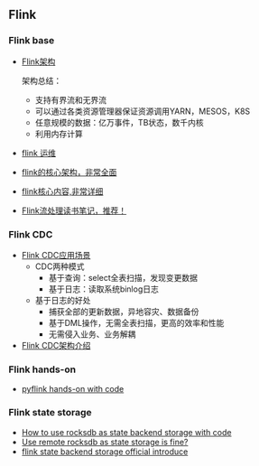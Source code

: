 ## Flink


### Flink base
- [Flink架构](https://flink.apache.org/zh/flink-architecture.html)
  
  架构总结：
  - 支持有界流和无界流
  - 可以通过各类资源管理器保证资源调用YARN，MESOS，K8S
  - 任意规模的数据：亿万事件，TB状态，数千内核
  - 利用内存计算

- [flink 运维](https://flink.apache.org/zh/flink-operations.html)
- [flink的核心架构，非常全面](https://blog.51cto.com/u_15294184/3052633)
- [flink核心内容,非常详细](https://blog.csdn.net/a805814077/article/details/108095451)
- [Flink流处理读书笔记，推荐！](https://cloud.tencent.com/developer/article/2136281)

### Flink CDC
- [Flink CDC应用场景](https://developer.aliyun.com/article/777502)
  - CDC两种模式
    - 基于查询：select全表扫描，发现变更数据
    - 基于日志：读取系统binlog日志
  - 基于日志的好处
    - 捕获全部的更新数据，异地容灾、数据备份
    - 基于DML操作，无需全表扫描，更高的效率和性能
    - 无需侵入业务、业务解耦
- [Flink CDC架构介绍](https://flink-learning.org.cn/article/detail/3ebe9f20774991c4d5eeb75a141d9e1e)


### Flink hands-on
- [pyflink hands-on with code](https://flink-learning.org.cn/article/detail/65bcdf72a377d468b5436c3e76a63437)


### Flink state storage
- [How to use rocksdb as state backend storage with code](https://towardsdatascience.com/heres-how-flink-stores-your-state-7b37fbb60e1a)
- [Use remote rocksdb as state storage is fine?](https://stackoverflow.com/questions/70900933/flink-state-using-rocksdb)
- [flink state backend storage official introduce](https://nightlies.apache.org/flink/flink-docs-master/docs/ops/state/state_backends/)